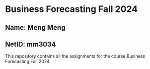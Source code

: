 # Business Forecasting Fall 2024

## Name: Meng Meng
## NetID: mm3034

This repository contains all the assignments for the course Business Forecasting Fall 2024.
